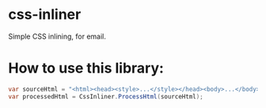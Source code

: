 # css-inliner
Simple CSS inlining, for email.


# How to use this library:

```csharp
var sourceHtml = "<html><head><style>...</style></head><body>...</body></html>";
var processedHtml = CssInliner.ProcessHtml(sourceHtml);
```
